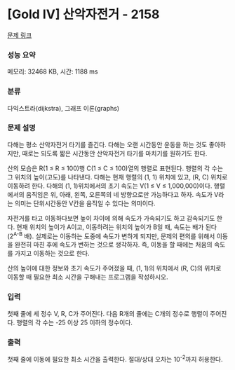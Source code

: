 # [Gold IV] 산악자전거 - 2158 

[문제 링크](https://www.acmicpc.net/problem/2158) 

### 성능 요약

메모리: 32468 KB, 시간: 1188 ms

### 분류

다익스트라(dijkstra), 그래프 이론(graphs)

### 문제 설명

<p>다해는 평소 산악자전거 타기를 즐긴다. 다해는 오랜 시간동안 운동을 하는 것도 좋아하지만, 때로는 되도록 짧은 시간동안 산악자전거 타기를 마치기를 원하기도 한다.</p>

<p>산의 모습은 R(1 ≤ R ≤ 100)행 C(1 ≤ C ≤ 100)열의 행렬로 표현된다. 행렬의 각 수는 그 위치의 높이(고도)를 나타낸다. 다해는 현재 행렬의 (1, 1) 위치에 있고, (R, C) 위치로 이동하려 한다. 다해의 (1, 1)위치에서의 초기 속도는 V(1 ≤ V ≤ 1,000,000)이다. 행렬에서의 움직임은 위, 아래, 왼쪽, 오른쪽의 네 방향으로만 가능하다고 하자. 속도가 V라는 의미는 단위시간동안 V칸을 움직일 수 있다는 의미이다.</p>

<p>자전거를 타고 이동하다보면 높이 차이에 의해 속도가 가속되기도 하고 감속되기도 한다. 현재 위치의 높이가 A이고, 이동하려는 위치의 높이가 B일 때, 속도는 배가 된다(2<sup>A-B</sup> 배). 실제로는 이동하는 도중에 속도가 변하게 되지만, 문제의 편의를 위해서 이동을 완전히 마친 후에 속도가 변하는 것으로 생각하자. 즉, 이동을 할 때에는 처음의 속도를 가지고 이동하는 것으로 한다.</p>

<p>산의 높이에 대한 정보와 초기 속도가 주어졌을 때, (1, 1)의 위치에서 (R, C)의 위치로 이동할 때 필요한 최소 시간을 구해내는 프로그램을 작성하시오.</p>

### 입력 

 <p>첫째 줄에 세 정수 V, R, C가 주어진다. 다음 R개의 줄에는 C개의 정수로 행렬이 주어진다. 행렬의 각 수는 -25 이상 25 이하의 정수이다.</p>

### 출력 

 <p>첫째 줄에 이동에 필요한 최소 시간을 출력한다. 절대/상대 오차는 10<sup>-2</sup>까지 허용한다.</p>

